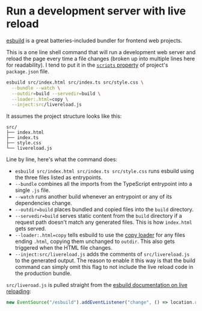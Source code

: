 # Run a development server with live reload

[esbuild](https://github.com/evanw/esbuild) is a great batteries-included bundler for frontend web projects.

This is a one line shell command that will run a development web server and reload the page every time a file changes (broken up into multiple lines here for readability). I tend to put it in the [`scripts` property](https://docs.npmjs.com/cli/v9/configuring-npm/package-json?v=true#scripts) of project's `package.json` file.

```sh
esbuild src/index.html src/index.ts src/style.css \
  --bundle --watch \
  --outdir=build --servedir=build \
  --loader:.html=copy \
  --inject:src/livereload.js
```

It assumes the project structure looks like this:

```
src/
├── index.html
├── index.ts
├── style.css
└── livereload.js
```

Line by line, here's what the command does:

- `esbuild src/index.html src/index.ts src/style.css` runs esbuild using the three files listed as entrypoints.
- `--bundle` combines all the imports
  from the TypeScript entrypoint into a single `.js` file.
- `--watch` runs another build whenever an entrypoint or any of its dependencies change.
- `--outdir=build` places bundled and copied files into the `build` directory.
- `--servedir=build` serves static content from the `build` directory if a request path doesn't match any generated files. This is how `index.html` gets served.
- `--loader:.html=copy` tells esbuild to use the [copy loader](https://esbuild.github.io/content-types/#copy) for any files ending `.html`, copying them unchanged to `outdir`. This also gets triggered when the HTML file changes.
- `--inject:src/livereload.js` adds the comments of `src/livereload.js` to the generated output. The reason to enable it this way is that the build command can simply omit this flag to not include the live reload code in the production bundle.

`src/liveroad.js` is pulled straight from the [esbuild documentation on live reloading](https://esbuild.github.io/api/#live-reload):

```js
new EventSource("/esbuild").addEventListener("change", () => location.reload());
```
